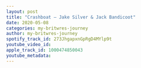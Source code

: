 ```yaml
---
layout: post
title: "Crashboat – Jake Silver & Jack Bandicoot"
date: 2020-05-08
categories: my-britwres-journey
author: my-britwres-journey
spotify_track_id: 273JhgapxnGpRgD4MYlp9t
youtube_video_id: 
apple_track_id: 1000474850043
youtube_metadata: 
---
```

